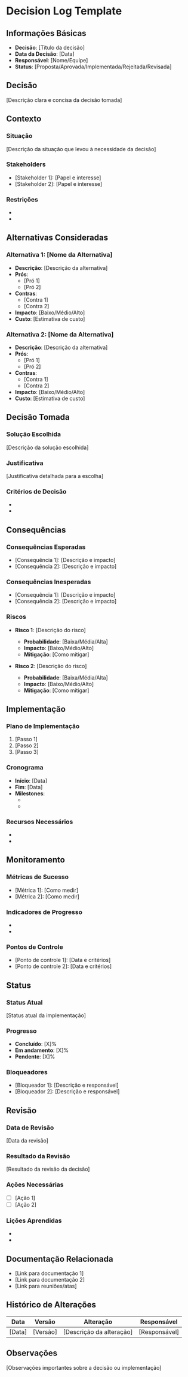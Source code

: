 # Decision Log Template

## Informações Básicas
- **Decisão**: [Título da decisão]
- **Data da Decisão**: [Data]
- **Responsável**: [Nome/Equipe]
- **Status**: [Proposta/Aprovada/Implementada/Rejeitada/Revisada]

## Decisão
[Descrição clara e concisa da decisão tomada]

## Contexto
### Situação
[Descrição da situação que levou à necessidade da decisão]

### Stakeholders
- [Stakeholder 1]: [Papel e interesse]
- [Stakeholder 2]: [Papel e interesse]

### Restrições
- [Restrição 1]: [Descrição]
- [Restrição 2]: [Descrição]

## Alternativas Consideradas

### Alternativa 1: [Nome da Alternativa]
- **Descrição**: [Descrição da alternativa]
- **Prós**:
  - [Pró 1]
  - [Pró 2]
- **Contras**:
  - [Contra 1]
  - [Contra 2]
- **Impacto**: [Baixo/Médio/Alto]
- **Custo**: [Estimativa de custo]

### Alternativa 2: [Nome da Alternativa]
- **Descrição**: [Descrição da alternativa]
- **Prós**:
  - [Pró 1]
  - [Pró 2]
- **Contras**:
  - [Contra 1]
  - [Contra 2]
- **Impacto**: [Baixo/Médio/Alto]
- **Custo**: [Estimativa de custo]

## Decisão Tomada
### Solução Escolhida
[Descrição da solução escolhida]

### Justificativa
[Justificativa detalhada para a escolha]

### Critérios de Decisão
- [Critério 1]: [Peso/Importância]
- [Critério 2]: [Peso/Importância]

## Consequências
### Consequências Esperadas
- [Consequência 1]: [Descrição e impacto]
- [Consequência 2]: [Descrição e impacto]

### Consequências Inesperadas
- [Consequência 1]: [Descrição e impacto]
- [Consequência 2]: [Descrição e impacto]

### Riscos
- **Risco 1**: [Descrição do risco]
  - **Probabilidade**: [Baixa/Média/Alta]
  - **Impacto**: [Baixo/Médio/Alto]
  - **Mitigação**: [Como mitigar]

- **Risco 2**: [Descrição do risco]
  - **Probabilidade**: [Baixa/Média/Alta]
  - **Impacto**: [Baixo/Médio/Alto]
  - **Mitigação**: [Como mitigar]

## Implementação
### Plano de Implementação
1. [Passo 1]
2. [Passo 2]
3. [Passo 3]

### Cronograma
- **Início**: [Data]
- **Fim**: [Data]
- **Milestones**:
  - [Milestone 1]: [Data]
  - [Milestone 2]: [Data]

### Recursos Necessários
- [Recurso 1]: [Quantidade/Descrição]
- [Recurso 2]: [Quantidade/Descrição]

## Monitoramento
### Métricas de Sucesso
- [Métrica 1]: [Como medir]
- [Métrica 2]: [Como medir]

### Indicadores de Progresso
- [Indicador 1]: [Descrição]
- [Indicador 2]: [Descrição]

### Pontos de Controle
- [Ponto de controle 1]: [Data e critérios]
- [Ponto de controle 2]: [Data e critérios]

## Status
### Status Atual
[Status atual da implementação]

### Progresso
- **Concluído**: [X]%
- **Em andamento**: [X]%
- **Pendente**: [X]%

### Bloqueadores
- [Bloqueador 1]: [Descrição e responsável]
- [Bloqueador 2]: [Descrição e responsável]

## Revisão
### Data de Revisão
[Data da revisão]

### Resultado da Revisão
[Resultado da revisão da decisão]

### Ações Necessárias
- [ ] [Ação 1]
- [ ] [Ação 2]

### Lições Aprendidas
- [Lição 1]: [Descrição]
- [Lição 2]: [Descrição]

## Documentação Relacionada
- [Link para documentação 1]
- [Link para documentação 2]
- [Link para reuniões/atas]

## Histórico de Alterações
| Data | Versão | Alteração | Responsável |
|------|--------|-----------|-------------|
| [Data] | [Versão] | [Descrição da alteração] | [Responsável] |

## Observações
[Observações importantes sobre a decisão ou implementação]
